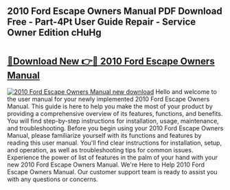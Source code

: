 ## 2010 Ford Escape Owners Manual PDF Download Free - Part-4Pt User Guide Repair - Service Owner Edition cHuHg

# <h2><a href="http://bc1169.oget.top/?id=2010+Ford+Escape+Owners+Manual">🔗Download New 👉🔴 2010 Ford Escape Owners Manual</a></h2>

[![2010 Ford Escape Owners Manual new download](https://i.imgur.com/5g1atiW.png)](http://bc1169.oget.top/?id=2010+Ford+Escape+Owners+Manual)
Hello and welcome to the user manual for your newly implemented 2010 Ford Escape Owners Manual. This guide is here to help you make the most of your product by providing a comprehensive overview of its features, functions, and benefits. You will find step-by-step instructions for installation, usage, maintenance, and troubleshooting. Before you begin using your 2010 Ford Escape Owners Manual, please familiarize yourself with its functions and features by reading this user manual. You'll find clear instructions for installation, setup, and operation, as well as troubleshooting tips for common issues. Experience the power of list of features in the palm of your hand with your new 2010 Ford Escape Owners Manual. We're Here to Help 2010 Ford Escape Owners Manual. Our customer support team is ready to assist you with any questions or concerns.
